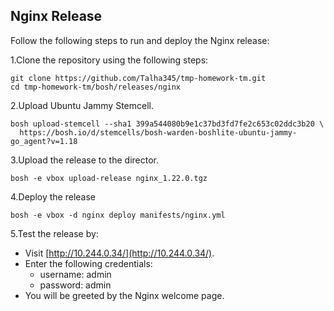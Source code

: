 
## Nginx Release

Follow the following steps to run and deploy the Nginx release:

1.Clone the repository using the following steps:
```
git clone https://github.com/Talha345/tmp-homework-tm.git
cd tmp-homework-tm/bosh/releases/nginx
```


2.Upload Ubuntu Jammy Stemcell.
```
bosh upload-stemcell --sha1 399a544080b9e1c37bd3fd7fe2c653c02ddc3b20 \
  https://bosh.io/d/stemcells/bosh-warden-boshlite-ubuntu-jammy-go_agent?v=1.18
```

3.Upload the release to the director.
```
bosh -e vbox upload-release nginx_1.22.0.tgz
```

4.Deploy the release
```
bosh -e vbox -d nginx deploy manifests/nginx.yml
```
5.Test the release by:
- Visit [http://10.244.0.34/](http://10.244.0.34/).
- Enter the following credentials:
  - username: admin
  - password: admin
- You will be greeted by the Nginx welcome page.
